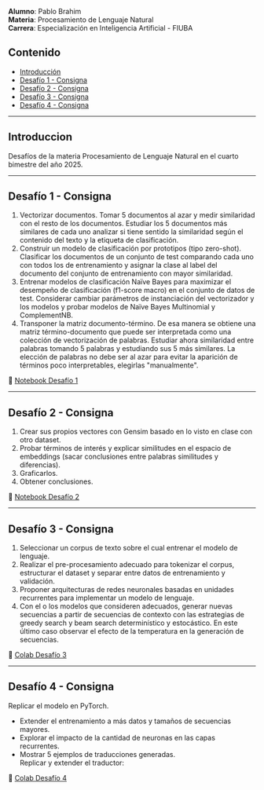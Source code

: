 **Alumno**: Pablo Brahim  
**Materia**: Procesamiento de Lenguaje Natural  
**Carrera**: Especialización en Inteligencia Artificial - FIUBA  

## Contenido
- [Introducción](#introduccion)
- [Desafío 1 - Consigna](#desafio-1---consigna)
- [Desafío 2 - Consigna](#desafio-2---consigna)
- [Desafío 3 - Consigna](#desafio-3---consigna)
- [Desafío 4 - Consigna](#desafio-4---consigna)

---

## Introduccion

Desafíos de la materia Procesamiento de Lenguaje Natural en el cuarto bimestre del año 2025.

---

## Desafío 1 - Consigna

1. Vectorizar documentos. Tomar 5 documentos al azar y medir similaridad con el resto de los documentos. Estudiar los 5 documentos más similares de cada uno analizar si tiene sentido la similaridad según el contenido del texto y la etiqueta de clasificación.  
2. Construir un modelo de clasificación por prototipos (tipo zero-shot). Clasificar los documentos de un conjunto de test comparando cada uno con todos los de entrenamiento y asignar la clase al label del documento del conjunto de entrenamiento con mayor similaridad.  
3. Entrenar modelos de clasificación Naïve Bayes para maximizar el desempeño de clasificación (f1-score macro) en el conjunto de datos de test. Considerar cambiar parámetros de instanciación del vectorizador y los modelos y probar modelos de Naïve Bayes Multinomial y ComplementNB.  
4. Transponer la matriz documento-término. De esa manera se obtiene una matriz término-documento que puede ser interpretada como una colección de vectorización de palabras. Estudiar ahora similaridad entre palabras tomando 5 palabras y estudiando sus 5 más similares. La elección de palabras no debe ser al azar para evitar la aparición de términos poco interpretables, elegirlas "manualmente".

📓 [Notebook Desafío 1](Desafio_1/Desafio_1.ipynb)

---

## Desafío 2 - Consigna

1. Crear sus propios vectores con Gensim basado en lo visto en clase con otro dataset.  
2. Probar términos de interés y explicar similitudes en el espacio de embeddings (sacar conclusiones entre palabras similitudes y diferencias).  
3. Graficarlos.  
4. Obtener conclusiones.  

📓 [Notebook Desafío 2](Desafio_2/Desafio_2.ipynb)

---

## Desafío 3 - Consigna

1. Seleccionar un corpus de texto sobre el cual entrenar el modelo de lenguaje.  
2. Realizar el pre-procesamiento adecuado para tokenizar el corpus, estructurar el dataset y separar entre datos de entrenamiento y validación.  
3. Proponer arquitecturas de redes neuronales basadas en unidades recurrentes para implementar un modelo de lenguaje.  
4. Con el o los modelos que consideren adecuados, generar nuevas secuencias a partir de secuencias de contexto con las estrategias de greedy search y beam search determinístico y estocástico. En este último caso observar el efecto de la temperatura en la generación de secuencias.  

📘 [Colab Desafío 3](https://colab.research.google.com/drive/1Rw_dGf4CJLj7RVcHxTKO7dzv_NaaGr9p#scrollTo=Iv5PEwGzZA9-)

---

## Desafío 4 - Consigna

Replicar el modelo en PyTorch.  
- Extender el entrenamiento a más datos y tamaños de secuencias mayores.  
- Explorar el impacto de la cantidad de neuronas en las capas recurrentes.  
- Mostrar 5 ejemplos de traducciones generadas.  
Replicar y extender el traductor:  

📘 [Colab Desafío 4](Desafio_4/Desafio_4.ipynb)
